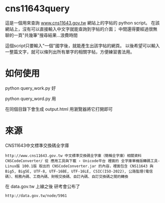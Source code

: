 cns11643query
=============
這是一個用來查詢 www.cns11643.gov.tw 網站上的字帖的 python script。
在該網站上，沒有可以直接輸入中文字就能查詢到字帖的介面；
中間還得要經過很無聊的一頁"共幾筆"搜尋結果…浪費時間

這個script只要輸入"一個"國字後，就能產生出該字帖的網頁。
以後希望可以輸入一整篇文字，就可以條列出所有單字的相關字帖，方便練習書法用。

如何使用 
=============
python query_work.py 好

python query_word.py 用


在同個目錄下會生成 output.html
用瀏覽器將它打開即可

來源
=============

CNS11643中文標準交換碼全字庫

    http://www.cns11643.gov.tw 中文標準交換碼全字庫（簡稱全字庫）相關資料
    CNSCodeConverter/ 從 應用工具與下載 › Unicode平台 裡面的 全字庫單機版轉碼工具-Linux版 100.1版 取出的 CNSCodeConverter.jar 的內容，裡面包含 CNS11643 與 Big5, Big5E, UTF-8, UTF-16BE, UTF-16LE, CSIC(ISO-2022), 公路監理(電信碼)、稅務內碼、工商內碼、財稅交換碼、自訂內碼、自訂交換碼之間的轉換

在 data.gov.tw 上線之後 研考會公布了

    http://data.gov.tw/node/5961

